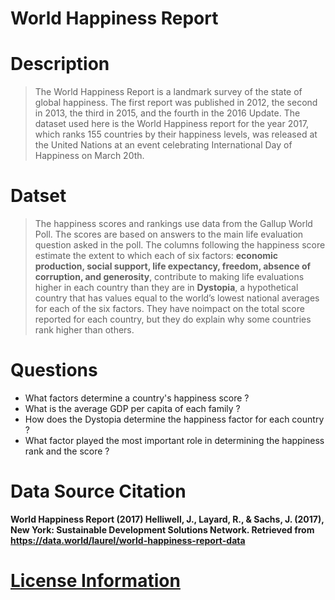 # World Happiness Report


# Description

> The World Happiness Report is a landmark survey of the state of global happiness. 
The first report was published in 2012, the second in 2013, the third in 2015, and the fourth in the 2016 Update. 
The dataset used here is the World Happiness report for the year 2017, which ranks 155 countries by their happiness levels, was released at the United Nations at an event celebrating International Day of Happiness on March 20th. 

# Datset

> The happiness scores and rankings use data from the Gallup World Poll. 
  The scores are based on answers to the main life evaluation question asked in the poll. 
  The columns following the happiness score estimate the extent to which each of six factors:
  **economic production, social support, life expectancy, freedom, absence of corruption, and generosity**,
  contribute to making life evaluations higher in each country than they are in **Dystopia**, a hypothetical country 
  that has values equal to the world’s lowest national averages for each of the six factors. 
  They have noimpact on the total score reported for each country, but they do explain why some countries rank higher 
  than others.

# Questions 

* What factors determine a country's happiness score ?
* What is the average GDP per capita of each family ?
* How does the Dystopia determine the happiness factor for each country ?
* What factor played the most important role in determining the happiness rank and the score ?

# Data Source Citation 

**World Happiness Report (2017) Helliwell, J., Layard, R., & Sachs, J. (2017), 
New York: Sustainable Development Solutions Network. 
Retrieved from https://data.world/laurel/world-happiness-report-data**

# [License Information](https://creativecommons.org/publicdomain/zero/1.0)
